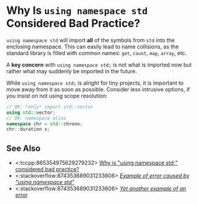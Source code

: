 # Why Is `using namespace std` Considered Bad Practice?

`using namespace std` will import **all** of the symbols from `std` into the enclosing namespace.
This can easily lead to name collisions, as the standard library is filled with common names:
`get`, `count`, `map`, `array`, etc.

A **key concern** with
`using namespace std;` is not what is imported now but rather what may suddenly be imported in the
future.

While `using namespace std;` is alright for tiny projects, it is important to move away from it as
soon as possible. Consider less intrusive options, if you insist on not using scope resolution:
```cpp
// OK: *only* import std::vector
using std::vector;
// OK: namespace alias
namespace chr = std::chrono;
chr::duration x;
```

## See Also

- <:tccpp:865354975629279232>
[Why is "using namespace std;" considered bad practice?](https://64.github.io/cpp-faq/using-namespace-std/)
- <:stackoverflow:874353689031233606>
_[Example of error caused by "using namespace std"](https://stackoverflow.com/a/2712125/5740428)_
- <:stackoverflow:874353689031233606>
_[Yet another example of an error](https://stackoverflow.com/a/13402851/5740428)_

